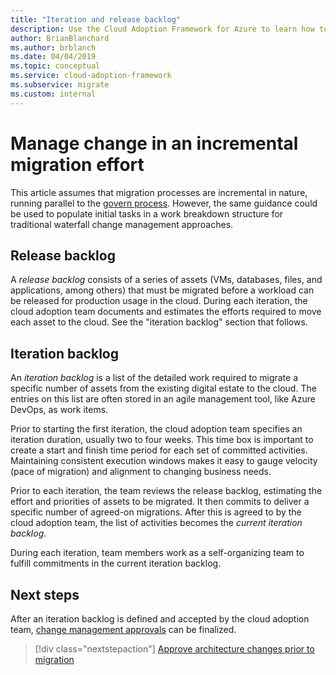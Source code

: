 ```yaml
---
title: "Iteration and release backlog"
description: Use the Cloud Adoption Framework for Azure to learn how to build an iteration and release backlog to organize your tasks.
author: BrianBlanchard
ms.author: brblanch
ms.date: 04/04/2019
ms.topic: conceptual
ms.service: cloud-adoption-framework
ms.subservice: migrate
ms.custom: internal
---
```


# Manage change in an incremental migration effort

This article assumes that migration processes are incremental in nature, running parallel to the [govern process](../../../govern/index.md). However, the same guidance could be used to populate initial tasks in a work breakdown structure for traditional waterfall change management approaches.

## Release backlog

A _release backlog_ consists of a series of assets (VMs, databases, files, and applications, among others) that must be migrated before a workload can be released for production usage in the cloud. During each iteration, the cloud adoption team documents and estimates the efforts required to move each asset to the cloud. See the "iteration backlog" section that follows.

## Iteration backlog

An _iteration backlog_ is a list of the detailed work required to migrate a specific number of assets from the existing digital estate to the cloud. The entries on this list are often stored in an agile management tool, like Azure DevOps, as work items.

Prior to starting the first iteration, the cloud adoption team specifies an iteration duration, usually two to four weeks. This time box is important to create a start and finish time period for each set of committed activities. Maintaining consistent execution windows makes it easy to gauge velocity (pace of migration) and alignment to changing business needs.

Prior to each iteration, the team reviews the release backlog, estimating the effort and priorities of assets to be migrated. It then commits to deliver a specific number of agreed-on migrations. After this is agreed to by the cloud adoption team, the list of activities becomes the _current iteration backlog_.

During each iteration, team members work as a self-organizing team to fulfill commitments in the current iteration backlog.

## Next steps

After an iteration backlog is defined and accepted by the cloud adoption team, [change management approvals](./approve.md) can be finalized.

> [!div class="nextstepaction"]
> [Approve architecture changes prior to migration](./approve.md)
